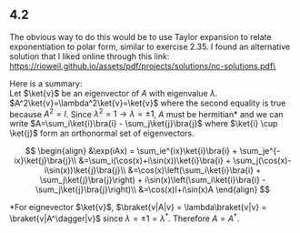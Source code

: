 ## 4.2

The obvious way to do this would be to use Taylor expansion to relate exponentiation to polar form, similar to exercise 2.35. I found an alternative solution that I liked online  through this link:\
 https://rioweil.github.io/assets/pdf/projects/solutions/nc-solutions.pdf\

Here is a summary:\
Let $\ket{v}$ be an eigenvector of $A$ with eigenvalue $\lambda$. $A^2\ket{v}=\lambda^2\ket{v}=\ket{v}$ where the second equality is true because $A^2=I$. Since $\lambda^2=1 \rightarrow \lambda=\pm 1$, $A$ must be hermitian* and we can write $A=\sum_i\ket{i}\bra{i} - \sum_j\ket{j}\bra{j}$ where $\ket{i} \cup \ket{j}$ form an orthonormal set of eigenvectors.

$$
\begin{align}
&\exp(iAx) = \sum_ie^{ix}\ket{i}\bra{i} + \sum_je^{-ix}\ket{j}\bra{j}\\
&=\sum_i(\cos(x)+i\sin(x))\ket{i}\bra{i} + \sum_j(\cos(x)-i\sin(x))\ket{j}\bra{j}\\
&=\cos(x)\left(\sum_i\ket{i}\bra{i} + \sum_j\ket{j}\bra{j}\right) + i\sin(x)\left(\sum_i\ket{i}\bra{i} - \sum_j\ket{j}\bra{j}\right)\\
&=\cos(x)I+i\sin(x)A
\end{align}
$$

\*For eignevector $\ket{v}$, $\braket{v|A|v} = \lambda\braket{v|v} = \braket{v|A^\dagger|v}$ since $\lambda = \pm1=\lambda^*$. Therefore $A=A^\dagger$.

